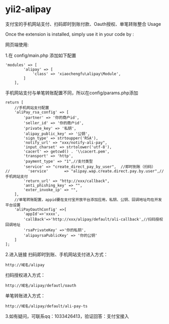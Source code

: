 # yii2-alipay
支付宝的手机网站支付、扫码即时到账付款、Oauth授权、单笔转账整合
Usage

Once the extension is installed, simply use it in your code by :

网页端使用:

1.在 config/main.php 添加如下配置
```
'modules' => [
        'alipay' => [
            'class' => 'xiaochengfu\alipay\Module',
        ]
    ],
```
手机网站支付与单笔转账配置不同，所以在config/params.php添加
```
return [
    //手机网站支付配置
    'aliPay_rsa_config' => [
        'partner' => '你的商户id',
        'seller_id' => '你的商户id',
        'private_key' => '私钥',
        'alipay_public_key' => '公钥',
        'sign_type' => strtoupper('RSA'),
        'notify_url' => "xxx/notify-ali-pay",
        'input_charset' => strtolower('utf-8'),
        'cacert' => getcwd() . '\\cacert.pem',
        'transport' => 'http',
        'payment_type' => "1",//支付类型
        'service' => "create_direct_pay_by_user",  //即时到账（扫码）
//        'service'       => "alipay.wap.create.direct.pay.by.user",//手机网站支付
        'return_url' => "http://xxx/callback",
        'anti_phishing_key' => "",
        'exter_invoke_ip' => "",
    ],
    //单笔转账配置，appid要在支付宝开放平台添加应用，私钥、公钥、回调地址均在开发平台设置
    'aliPayOauthConfig' =>[
        'appId'=>'xxxx',
        'callBack'=>'http://xxx/alipay/default/ali-callback',//扫码授权回调地址
        'rsaPrivateKey' =>'你的私钥',
        'alipayrsaPublicKey' => '你的公钥'
    ]
];
```
2.进入链接
扫码即时到账、手机网站支付进入方式：
```
http://域名/alipay
```
扫码授权进入方式：
```
http://域名/alipay/defautl/oauth
```
单笔转账进入方式：
```
http://域名/alipay/default/ali-pay-ts
```
3.如有疑问，可联系qq：1033426413，验证回答：支付宝接入